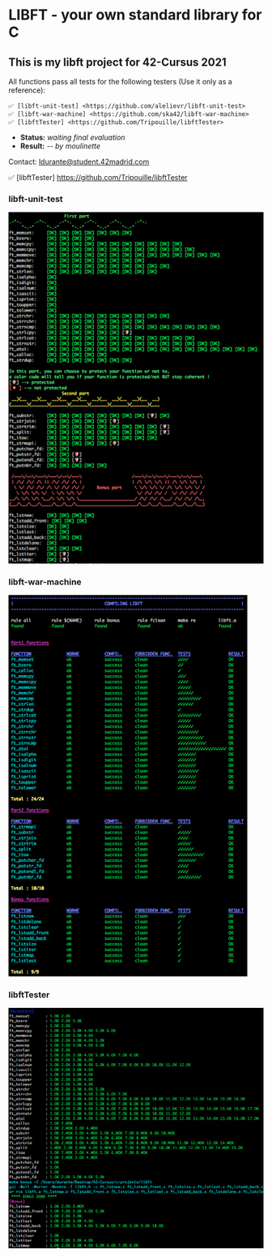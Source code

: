 # LIBFT - your own standard library for C #

## This is my libft project for 42-Cursus 2021 ##

All functions pass all tests for the following testers (Use it only as a reference):

	✅ [libft-unit-test] <https://github.com/alelievr/libft-unit-test>
	✅ [libft-war-machine] <https://github.com/ska42/libft-war-machine>
	✅ [libftTester] <https://github.com/Tripouille/libftTester>

- **Status:** *waiting final evaluation*
- **Result:** *-- by moulinette*

Contact: ldurante@student.42madrid.com

✅ [libftTester] <https://github.com/Tripouille/libftTester>

### libft-unit-test ###
![libft-unit-test](https://github.com/durantecode/42-Cursus/blob/master/c-projects/libft/test_screenshots/1-libft-unit-test.png)

### libft-war-machine ###
![libft-war-machine](https://github.com/durantecode/42-Cursus/blob/master/c-projects/libft/test_screenshots/2-libft-war-machine.png)

### libftTester ###
![libftTester](https://github.com/durantecode/42-Cursus/blob/master/c-projects/libft/test_screenshots/3-libftTester.png)
